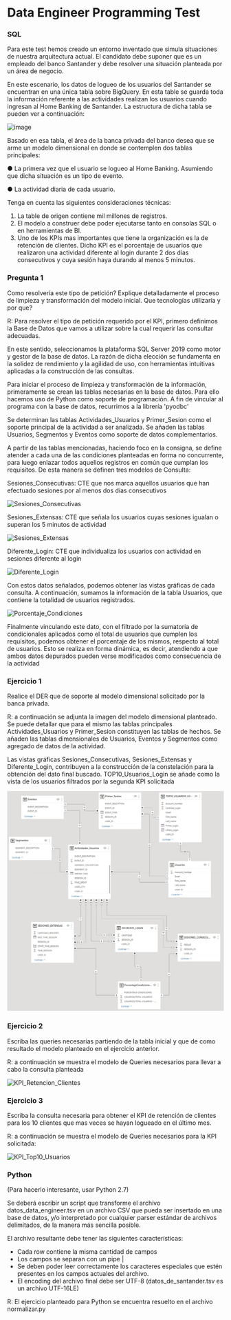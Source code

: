 # Data Engineer Programming Test

### SQL

Para este test hemos creado un entorno inventado que simula situaciones de nuestra arquitectura actual. El candidato debe suponer que es un empleado del banco Santander y debe resolver una situación planteada por un área de negocio.

En este escenario, los datos de logueo de los usuarios del Santander se encuentran en una única tabla sobre BigQuery. En esta table se guarda toda la información referente a las actividades realizan los usuarios cuando ingresan al Home Banking de Santander. La estructura de dicha tabla se pueden ver a continuación:

![image](https://user-images.githubusercontent.com/62435760/127665003-e3aad47b-616d-44aa-af21-c25249e11123.png)

Basado en esa tabla, el área de la banca privada del banco desea que se arme un modelo dimensional en donde se contemplen dos tablas principales:

●	La primera vez que el usuario se logueo al Home Banking. Asumiendo que dicha situación es un tipo de evento.

●	La actividad diaria de cada usuario.

Tenga en cuenta las siguientes consideraciones técnicas:

1.	La table de origen contiene mil millones de registros.
2.	El modelo a construer debe poder ejecutarse tanto en consolas SQL o en herramientas de BI.
3.	Uno de los KPIs mas importantes que tiene la organización es la de retención de clientes. Dicho KPI es el porcentaje de usuarios que realizaron una actividad diferente al login durante 2 dos días consecutivos y cuya sesión haya durando al menos 5 minutos.

### Pregunta 1
Como resolvería este tipo de petición? Explique detalladamente el proceso de limpieza y transformación del modelo inicial. Que tecnologías utilizaría y por que?

R: Para resolver el tipo de petición requerido por el KPI, primero definimos la Base de Datos que vamos a utilizar sobre la cual requerir las consultar adecuadas.

En este sentido, seleccionamos la plataforma SQL Server 2019 como motor y gestor de la base de datos. La razón de dicha elección se fundamenta en la solidez de rendimiento y la agilidad de uso, con herramientas intuitivas aplicadas a la construcción de las consultas.

Para iniciar el proceso de limpieza y transformación de la información, primeramente se crean las tablas necesarias en la base de datos. Para ello hacemos uso de Python como soporte de programación.
A fin de vincular al programa con la base de datos, recurrimos a la librería 'pyodbc'

Se determinan las tablas Actividades_Usuarios y Primer_Sesion como el soporte principal de la actividad a ser analizada. Se añaden las tablas Usuarios, Segmentos y Eventos como soporte de datos complementarios.

A partir de las tablas mencionadas, haciendo foco en la consigna, se define atender a cada una de las condiciones planteadas en forma no concurrente, para luego enlazar todos aquellos registros en común que cumplan los requisitos. De esta manera se definen tres modelos de Consulta:

Sesiones_Consecutivas: CTE que nos marca aquellos usuarios que han efectuado sesiones por al menos dos días consecutivos

![Sesiones_Consecutivas](https://user-images.githubusercontent.com/101049711/161111306-a7ba0898-f155-458f-aa3d-5e43bdb583cf.jpg)

Sesiones_Extensas: CTE que señala los usuarios cuyas sesiones igualan o superan los 5 minutos de actividad

![Sesiones_Extensas](https://user-images.githubusercontent.com/101049711/161111409-5c370bb9-5e77-499b-bd06-db8b099d48fd.jpg)

Diferente_Login: CTE que individualiza los usuarios con actividad en sesiones diferente al login

![Diferente_Login](https://user-images.githubusercontent.com/101049711/161111462-bce3b77b-a206-4b40-b80e-81dddc859428.jpg)

Con estos datos señalados, podemos obtener las vistas gráficas de cada consulta. A continuación, sumamos la información de la tabla Usuarios, que contiene la totalidad de usuarios registrados.

![Porcentaje_Condiciones](https://user-images.githubusercontent.com/101049711/161111531-ff0f0274-69e1-4447-8c83-8571fa561e56.jpg)

Finalmente vinculando este dato, con el filtrado por la sumatoria de condicionales aplicados como el total de usuarios que cumplen los requisitos, podemos obtener el porcentaje de los mismos, respecto al total de usuarios. Esto se realiza en forma dinámica, es decir, atendiendo a que ambos datos depurados pueden verse modificados como consecuencia de la actividad

### Ejercicio 1
Realice el DER que de soporte al modelo dimensional solicitado por la banca privada.

R: a continuación se adjunta la imagen del modelo dimensional planteado. Se puede detallar que para el mismo las tablas principales Actividades_Usuarios y Primer_Sesion constituyen las tablas de hechos. Se añaden las tablas dimensionales de Usuarios, Eventos y Segmentos como agregado de datos de la actividad.

Las vistas gráficas Sesiones_Consecutivas, Sesiones_Extensas y Diferente_Login, contribuyen a la construcción de la constelación para la obtención del dato final buscado. TOP10_Usuarios_Login se añade como la vista de los usuarios filtrados por la segunda KPI solicitada

![image](https://github.com/juanijoe/Santander/blob/main/Modelo_DER.jpg)

### Ejercicio 2 
Escriba las queries necesarias partiendo de la tabla inicial y que de como resultado el modelo planteado en el ejercicio anterior.

R: a continuación se muestra el modelo de Queries necesarios para llevar a cabo la consulta planteada

![KPI_Retencion_Clientes](https://user-images.githubusercontent.com/101049711/161111633-5e53059c-77c1-45c5-b161-4558e45c4101.jpg)


### Ejercicio 3
Escriba la consulta necesaria para obtener el KPI de retención de clientes para los 10 clientes que mas veces se hayan logueado en el último mes.

R: a continuación se muestra el modelo de Queries necesarios para la KPI solicitada:

![KPI_Top10_Usuarios](https://user-images.githubusercontent.com/101049711/161111679-cb4985c5-eb2b-499e-9746-efb72fb961d5.jpg)


### Python 
(Para hacerlo interesante, usar Python 2.7)

Se deberá escribir un script que transforme el archivo datos_data_engineer.tsv en un archivo CSV que pueda ser insertado en una base de datos, y/o interpretado por cualquier parser estándar de archivos delimitados, de la manera más sencilla posible.

El archivo resultante debe tener las siguientes características:
* Cada row contiene la misma cantidad de campos
* Los campos se separan con un pipe |
* Se deben poder leer correctamente los caracteres especiales que estén presentes en los campos actuales del archivo. 
* El encoding del archivo final debe ser UTF-8 (datos_de_santander.tsv es un archivo UTF-16LE)

R: El ejercicio planteado para Python se encuentra resuelto en el archivo normalizar.py
